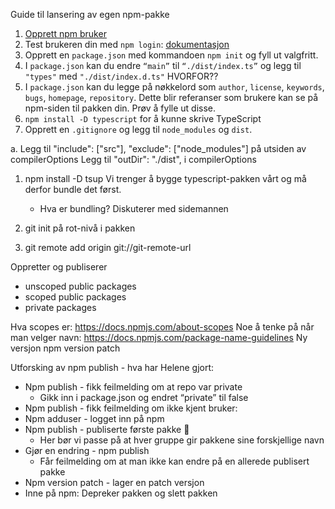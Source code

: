 Guide til lansering av egen npm-pakke

1. [Opprett npm bruker](https://www.npmjs.com/signup)
2. Test brukeren din med `npm login`: [dokumentasjon](https://docs.npmjs.com/creating-a-new-npm-user-account#testing-your-new-account-with-npm-login)
3. Opprett en `package.json` med kommandoen `npm init` og fyll ut valgfritt.
4. I `package.json` kan du endre `“main”` til `“./dist/index.ts”` og legg til `"types"` med `"./dist/index.d.ts"` HVORFOR??
5. I `package.json` kan du legge på nøkkelord som `author`, `license`, `keywords`, `bugs`, `homepage`, `repository`. Dette blir referanser som brukere kan se på npm-siden til pakken din. Prøv å fylle ut disse.
6. `npm install -D typescript` for å kunne skrive TypeScript
7. Opprett en `.gitignore` og legg til `node_modules` og `dist`.

a. Legg til "include": ["src"],
    "exclude": ["node_modules"] på utsiden av compilerOptions
Legg til "outDir": "./dist", i compilerOptions

1. npm install -D tsup Vi trenger å bygge typescript-pakken vårt og må derfor bundle det først. 

    * Hva er bundling? Diskuterer med sidemannen

1. git init på rot-nivå i pakken
2. git remote add origin git://git-remote-url

Oppretter og publiserer

* unscoped public packages
* scoped public packages
* private packages


Hva scopes er: https://docs.npmjs.com/about-scopes
Noe å tenke på når man velger navn: https://docs.npmjs.com/package-name-guidelines
Ny versjon npm version patch

Utforsking av npm publish - hva har Helene gjort:

* Npm publish - fikk feilmelding om at repo var private
    * Gikk inn i package.json og endret “private” til false
* Npm publish - fikk feilmelding om ikke kjent bruker:
* Npm adduser - logget inn på npm
* Npm publish - publiserte første pakke :partying_face: 
    * Her bør vi passe på at hver gruppe gir pakkene sine forskjellige navn
* Gjør en endring - npm publish
    * Får feilmelding om at man ikke kan endre på en allerede publisert pakke
* Npm version patch - lager en patch versjon
* Inne på npm: Depreker pakken og slett pakken

